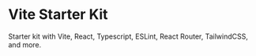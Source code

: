 # Vite Starter Kit

Starter kit with Vite, React, Typescript, ESLint, React Router, TailwindCSS, and more.
